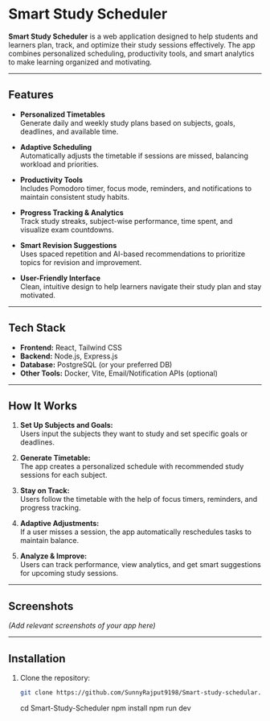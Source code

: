 # Smart Study Scheduler

**Smart Study Scheduler** is a web application designed to help students and learners plan, track, and optimize their study sessions effectively. The app combines personalized scheduling, productivity tools, and smart analytics to make learning organized and motivating.

---

## Features

- **Personalized Timetables**  
  Generate daily and weekly study plans based on subjects, goals, deadlines, and available time.

- **Adaptive Scheduling**  
  Automatically adjusts the timetable if sessions are missed, balancing workload and priorities.

- **Productivity Tools**  
  Includes Pomodoro timer, focus mode, reminders, and notifications to maintain consistent study habits.

- **Progress Tracking & Analytics**  
  Track study streaks, subject-wise performance, time spent, and visualize exam countdowns.

- **Smart Revision Suggestions**  
  Uses spaced repetition and AI-based recommendations to prioritize topics for revision and improvement.

- **User-Friendly Interface**  
  Clean, intuitive design to help learners navigate their study plan and stay motivated.

---

## Tech Stack

- **Frontend:** React, Tailwind CSS  
- **Backend:** Node.js, Express.js  
- **Database:** PostgreSQL (or your preferred DB)  
- **Other Tools:** Docker, Vite, Email/Notification APIs (optional)

---

## How It Works

1. **Set Up Subjects and Goals:**  
   Users input the subjects they want to study and set specific goals or deadlines.

2. **Generate Timetable:**  
   The app creates a personalized schedule with recommended study sessions for each subject.

3. **Stay on Track:**  
   Users follow the timetable with the help of focus timers, reminders, and progress tracking.

4. **Adaptive Adjustments:**  
   If a user misses a session, the app automatically reschedules tasks to maintain balance.

5. **Analyze & Improve:**  
   Users can track performance, view analytics, and get smart suggestions for upcoming study sessions.

---

## Screenshots

*(Add relevant screenshots of your app here)*

---

## Installation

1. Clone the repository:  
   ```bash
   git clone https://github.com/SunnyRajput9198/Smart-study-schedular.git
   ```
   cd Smart-Study-Scheduler
   npm install
   npm run dev